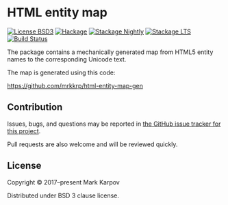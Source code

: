 # HTML entity map

[![License BSD3](https://img.shields.io/badge/license-BSD3-brightgreen.svg)](http://opensource.org/licenses/BSD-3-Clause)
[![Hackage](https://img.shields.io/hackage/v/html-entity-map.svg?style=flat)](https://hackage.haskell.org/package/html-entity-map)
[![Stackage Nightly](http://stackage.org/package/html-entity-map/badge/nightly)](http://stackage.org/nightly/package/html-entity-map)
[![Stackage LTS](http://stackage.org/package/html-entity-map/badge/lts)](http://stackage.org/lts/package/html-entity-map)
[![Build Status](https://travis-ci.org/mrkkrp/html-entity-map.svg?branch=master)](https://travis-ci.org/mrkkrp/html-entity-map)

The package contains a mechanically generated map from HTML5 entity names to
the corresponding Unicode text.

The map is generated using this code:

https://github.com/mrkkrp/html-entity-map-gen

## Contribution

Issues, bugs, and questions may be reported in [the GitHub issue tracker for
this project](https://github.com/mrkkrp/html-entity-map/issues).

Pull requests are also welcome and will be reviewed quickly.

## License

Copyright © 2017–present Mark Karpov

Distributed under BSD 3 clause license.
